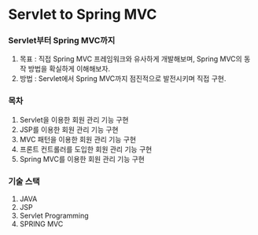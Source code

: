 # Servlet to Spring MVC 
### Servlet부터 Spring MVC까지 
1. 목표 : 직접 Spring MVC 프레임워크와 유사하게 개발해보며, Spring MVC의 동작 방법을 확실하게 이해해보자. 
2. 방법 : Servlet에서 Spring MVC까지 점진적으로 발전시키며 직접 구현. 


### 목차 
1. Servlet을 이용한 회원 관리 기능 구현 
2. JSP를 이용한 회원 관리 기능 구현
3. MVC 패턴을 이용한 회원 관리 기능 구현
4. 프론트 컨트롤러를 도입한 회원 관리 기능 구현 
5. Spring MVC를 이용한 회원 관리 기능 구현 


### 기술 스택 
1. JAVA 
2. JSP 
3. Servlet Programming
4. SPRING MVC
